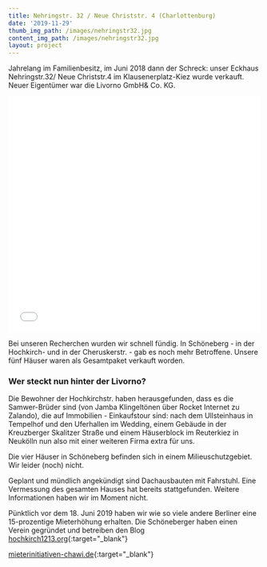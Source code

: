 ```yaml
---
title: Nehringstr. 32 / Neue Christstr. 4 (Charlottenburg)
date: '2019-11-29'
thumb_img_path: /images/nehringstr32.jpg
content_img_path: /images/nehringstr32.jpg
layout: project
---
```

Jahrelang im Familienbesitz, im Juni 2018 dann der Schreck: unser Eckhaus Nehringstr.32/ Neue Christstr.4 im Klausenerplatz-Kiez wurde verkauft. Neuer Eigentümer war die Livorno GmbH& Co. KG.

<iframe title="" aria-label="Locator-Karte" id="datawrapper-chart-d9i94" src="//datawrapper.dwcdn.net/d9i94/1/" scrolling="no" frameborder="0" style="width: 0; min-width: 100% !important; border: none;" height="471"></iframe><script type="text/javascript">!function(){"use strict";window.addEventListener("message",function(a){if(void 0!==a.data["datawrapper-height"])for(var e in a.data["datawrapper-height"]){var t=document.getElementById("datawrapper-chart-"+e)||document.querySelector("iframe[src*='"+e+"']");t&&(t.style.height=a.data["datawrapper-height"][e]+"px")}})}();</script>

Bei unseren Recherchen wurden wir schnell fündig. In Schöneberg - in der Hochkirch- und in der Cheruskerstr. - gab es noch mehr Betroffene. Unsere fünf Häuser waren als Gesamtpaket verkauft worden.

### Wer steckt nun hinter der Livorno? ###
Die Bewohner der Hochkirchstr. haben herausgefunden, dass es die Samwer-Brüder sind (von Jamba Klingeltönen über Rocket Internet zu Zalando), die auf Immobilien - Einkaufstour sind: nach dem Ullsteinhaus in Tempelhof und den Uferhallen im Wedding, einem Gebäude in der Kreuzberger Skalitzer Straße und einem Häuserblock im Reuterkiez in Neukölln nun also mit einer weiteren Firma extra für uns.

Die vier Häuser in Schöneberg befinden sich in einem Milieuschutzgebiet. Wir leider (noch) nicht.

Geplant und mündlich angekündigt sind Dachausbauten mit Fahrstuhl. Eine Vermessung des gesamten Hauses hat bereits stattgefunden. Weitere Informationen haben wir im Moment nicht.

Pünktlich vor dem 18. Juni 2019 haben wir wie so viele andere Berliner eine 15-prozentige Mieterhöhung erhalten.
Die Schöneberger haben einen Verein gegründet und betreiben den Blog [hochkirch1213.org](https://hochkirch1213.org){:target="_blank"}

[mieterinitiativen-chawi.de](http://mieterinitiativen-chawi.de/){:target="_blank"}
